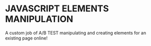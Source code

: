 # JAVASCRIPT ELEMENTS MANIPULATION
A custom job of A/B TEST manipulating and creating elements for an existing page online!